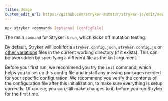 ```yaml
---
title: Usage
custom_edit_url: https://github.com/stryker-mutator/stryker-js/edit/master/docs/usage.md
---
```


```sh
npx stryker <command> [options] [configFile]
```

The main `command` for Stryker is `run`, which kicks off mutation testing.

By default, Stryker will look for a `stryker.config.json`, `stryker.config.js` or [other variations](./config-file.md) files in the current working directory (if it exists). This can be overridden by specifying a different file as the last argument.

Before your first run, we recommend you try the `init` command, which helps you to set up this config file and install any missing packages needed for your specific configuration. We recommend you verify the contents of the configuration file after this initialization, to make sure everything is setup correctly. Of course, you can still make changes to it, before you run Stryker for the first time.
